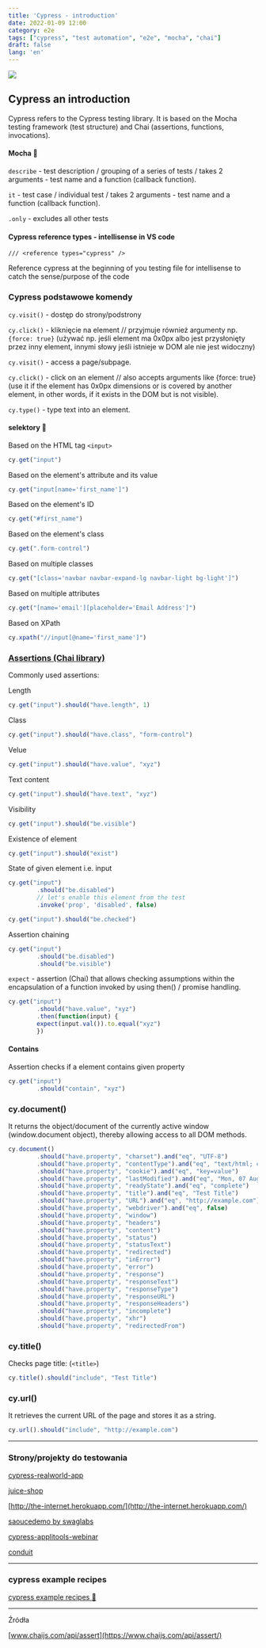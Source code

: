 ```yaml
---
title: 'Cypress - introduction'
date: 2022-01-09 12:00
category: e2e
tags: ["cypress", "test automation", "e2e", "mocha", "chai"]
draft: false
lang: 'en'
---
```


![](https://www.cypress.io/static/cypress-io-logo-social-share-8fb8a1db3cdc0b289fad927694ecb415.png)


## Cypress an introduction

Cypress refers to the Cypress testing library. It is based on the Mocha testing framework (test structure) and Chai (assertions, functions, invocations).


#### Mocha 🥤 

`describe` - test description / grouping of a series of tests / takes 2 arguments - test name and a function (callback function).

`it` - test case / individual test / takes 2 arguments - test name and a function (callback function).

`.only` - excludes all other tests

#### Cypress reference types - intellisense in VS code

    /// <reference types="cypress" />


Reference cypress at the beginning of you testing file for intellisense to catch the sense/purpose of the code

### Cypress podstawowe komendy

`cy.visit()` - dostęp do strony/podstrony

`cy.click()` - kliknięcie na element // przyjmuje również argumenty np. `{force: true}` (używać np. jeśli element ma 0x0px albo jest przysłonięty przez inny element, innymi słowy jeśli istnieje w DOM ale nie jest widoczny)

`cy.visit()` - access a page/subpage.

`cy.click()` - click on an element // also accepts arguments like {force: true} (use it if the element has 0x0px dimensions or is covered by another element, in other words, if it exists in the DOM but is not visible).

`cy.type()` - type text into an element.
#### selektory 🏹 

Based on the HTML tag `<input>`
```js
cy.get("input")
```
Based on the element's attribute and its value
```js
cy.get("input[name='first_name']")
```
Based on the element's ID
```js
cy.get("#first_name")
```
Based on the element's class
```js
cy.get(".form-control")
```
Based on multiple classes
```js
cy.get("[class='navbar navbar-expand-lg navbar-light bg-light']")
```
Based on multiple attributes
```js
cy.get("[name='email'][placeholder='Email Address']")
```
Based on XPath
```js
cy.xpath("//input[@name='first_name']")
```
### [Assertions (Chai library)](https://docs.cypress.io/guides/references/assertions#Chai)

Commonly used assertions:

Length
```js
cy.get("input").should("have.length", 1)
```
Class
```js
cy.get("input").should("have.class", "form-control")
```
Velue
```js
cy.get("input").should("have.value", "xyz")
```
Text content
```js
cy.get("input").should("have.text", "xyz")
```
Visibility
```js
cy.get("input").should("be.visible")
```

Existence of element
```js
cy.get("input").should("exist")
```
State of given element i.e. input
```js
cy.get("input")
        .should("be.disabled")
        // let's enable this element from the test
        .invoke('prop', 'disabled', false)

cy.get("input").should("be.checked")   
```

Assertion chaining
```js
cy.get("input")
        .should("be.disabled")
        .should("be.visible")
```

`expect` - assertion (Chai) that allows checking assumptions within the encapsulation of a function invoked by using then() / promise handling.
```js
cy.get("input")
        .should("have.value", "xyz")
        .then(function(input) {
        expect(input.val()).to.equal("xyz")
        })
```

#### Contains

Assertion checks if a element contains given property
```js
cy.get("input")
        .should("contain", "xyz")
```

### cy.document()

It returns the object/document of the currently active window (window.document object), thereby allowing access to all DOM methods.
```js
cy.document()
        .should("have.property", "charset").and("eq", "UTF-8")
        .should("have.property", "contentType").and("eq", "text/html; charset=UTF-8")
        .should("have.property", "cookie").and("eq", "key=value")
        .should("have.property", "lastModified").and("eq", "Mon, 07 Aug 2012 19:00:00 GMT")
        .should("have.property", "readyState").and("eq", "complete")
        .should("have.property", "title").and("eq", "Test Title")
        .should("have.property", "URL").and("eq", "http://example.com")
        .should("have.property", "webdriver").and("eq", false)
        .should("have.property", "window")
        .should("have.property", "headers")
        .should("have.property", "content")
        .should("have.property", "status")
        .should("have.property", "statusText")
        .should("have.property", "redirected")
        .should("have.property", "inError")
        .should("have.property", "error")
        .should("have.property", "response")
        .should("have.property", "responseText")
        .should("have.property", "responseType")
        .should("have.property", "responseURL")
        .should("have.property", "responseHeaders")
        .should("have.property", "incomplete")
        .should("have.property", "xhr")
        .should("have.property", "redirectedFrom")
```
### cy.title()

Checks page title: (`<title>`)
```js
cy.title().should("include", "Test Title")
```

### cy.url()

It retrieves the current URL of the page and stores it as a string.
 
```js
cy.url().should("include", "http://example.com")
```
---
### Strony/projekty do testowania 

[cypress-realworld-app](https://github.com/cypress-io/cypress-realworld-app)


[juice-shop](https://github.com/juice-shop/juice-shop)


[http://the-internet.herokuapp.com/](http://the-internet.herokuapp.com/)


[saoucedemo by swaglabs](https://www.saucedemo.com/)

[cypress-applitools-webinar](https://github.com/applitools/cypress-applitools-webinar)

[conduit](https://cirosantilli-realworld-next.herokuapp.com/)

---
### cypress example recipes

[cypress example recipes 🚀 ](https://github.com/cypress-io/cypress-example-recipes#logging-in-recipes)


---

Źródła

[www.chaijs.com/api/assert](https://www.chaijs.com/api/assert/)



